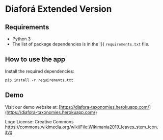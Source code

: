 # Diaforá Extended Version

## Requirements

* Python 3
* The list of package dependencies is in the '}{ `requirements.txt` file.

## How to use the app

Install the required dependencies:
```
pip install -r requirements.txt
```


## Demo
Visit our demo website at:
[https://diafora-taxonomies.herokuapp.com/](https://diafora-taxonomies.herokuapp.com/)

Logo License: Creative Commons
https://commons.wikimedia.org/wiki/File:Wikimania2019_leaves_stem_icon.svg

